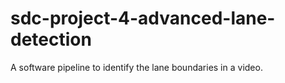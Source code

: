 # sdc-project-4-advanced-lane-detection
A software pipeline to identify the lane boundaries in a video.
